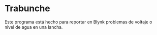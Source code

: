 # Trabunche

Este programa está hecho para reportar en Blynk problemas de voltaje o nivel de agua en una lancha.
